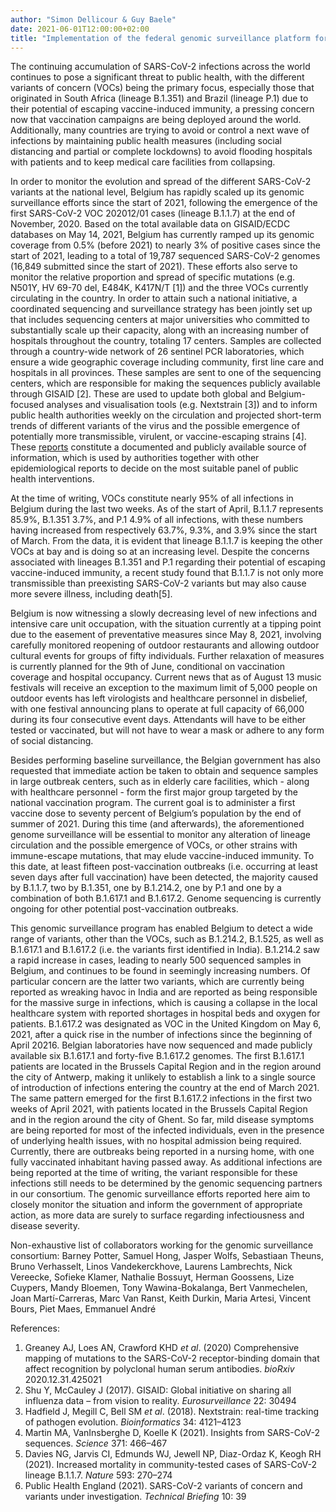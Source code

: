 ```yaml
---
author: "Simon Dellicour & Guy Baele"
date: 2021-06-01T12:00:00+02:00
title: "Implementation of the federal genomic surveillance platform for SARS-CoV-2"
---
```


The continuing accumulation of SARS-CoV-2 infections across the world continues to pose a significant threat to public health, with the different variants of concern (VOCs) being the primary focus, especially those that originated in South Africa (lineage B.1.351) and Brazil (lineage P.1) due to their potential of escaping vaccine-induced immunity, a pressing concern now that vaccination campaigns are being deployed around the world. Additionally, many countries are trying to avoid or control a next wave of infections by maintaining public health measures (including social distancing and partial or complete lockdowns) to avoid flooding hospitals with patients and to keep medical care facilities from collapsing. 

In order to monitor the evolution and spread of the different SARS-CoV-2 variants at the national level, Belgium has rapidly scaled up its genomic surveillance efforts since the start of 2021, following the emergence of the first SARS-CoV-2 VOC 202012/01 cases (lineage B.1.1.7) at the end of November, 2020. Based on the total available data on GISAID/ECDC databases on May 14, 2021, Belgium has currently ramped up its genomic coverage from 0.5% (before 2021) to nearly 3% of positive cases since the start of 2021, leading to a total of 19,787 sequenced SARS-CoV-2 genomes (16,849 submitted since the start of 2021). These efforts also serve to monitor the relative proportion and spread of specific mutations (e.g. N501Y, HV 69-70 del, E484K, K417N/T [1]) and the three VOCs currently circulating in the country. In order to attain such a national initiative, a coordinated sequencing and surveillance strategy has been jointly set up that includes sequencing centers at major universities who committed to substantially scale up their capacity, along with an increasing number of hospitals throughout the country, totaling 17 centers. Samples are collected through a country-wide network of 26 sentinel PCR laboratories, which ensure a wide geographic coverage including community, first line care and hospitals in all provinces. These samples are sent to one of the sequencing centers, which are responsible for making the sequences publicly available through GISAID [2]. These are used to update both global and Belgium-focused analyses and visualisation tools (e.g. Nextstrain [3]) and to inform public health authorities weekly on the circulation and projected short-term trends of different variants of the virus and the possible emergence of potentially more transmissible, virulent, or vaccine-escaping strains [4]. These [reports](https://www.uzleuven.be/nl/laboratoriumgeneeskunde/genomic-surveillance-sars-cov-2-belgium) constitute a documented and publicly available source of information, which is used by authorities together with other epidemiological reports to decide on the most suitable panel of public health interventions.

At the time of writing, VOCs constitute nearly 95% of all infections in Belgium during the last two weeks. As of the start of April, B.1.1.7 represents 85.9%, B.1.351 3.7%, and P.1 4.9% of all infections, with these numbers having increased from respectively 63.7%, 9.3%, and 3.9% since the start of March. From the data, it is evident that lineage B.1.1.7 is keeping the other VOCs at bay and is doing so at an increasing level. Despite the concerns associated with lineages B.1.351 and P.1 regarding their potential of escaping vaccine-induced immunity, a recent study found that B.1.1.7 is not only more transmissible than preexisting SARS-CoV-2 variants but may also cause more severe illness, including death[5].

Belgium is now witnessing a slowly decreasing level of new infections and intensive care unit occupation, with the situation currently at a tipping point due to the easement of preventative measures since May 8, 2021, involving carefully monitored reopening of outdoor restaurants and allowing outdoor cultural events for groups of fifty individuals. Further relaxation of measures is currently planned for the 9th of June, conditional on vaccination coverage and hospital occupancy. Current news that as of August 13 music festivals will receive an exception to the maximum limit of 5,000 people on outdoor events has left virologists and healthcare personnel in disbelief, with one festival announcing plans to operate at full capacity of 66,000 during its four consecutive event days. Attendants will have to be either tested or vaccinated, but will not have to wear a mask or adhere to any form of social distancing.

Besides performing baseline surveillance, the Belgian government has also requested that immediate action be taken to obtain and sequence samples in large outbreak centers, such as in elderly care facilities, which - along with healthcare personnel - form the first major group targeted by the national vaccination program. The current goal is to administer a first vaccine dose to seventy percent of Belgium’s population by the end of summer of 2021. During this time (and afterwards), the aforementioned genome surveillance will be essential to monitor any alteration of lineage circulation and the possible emergence of VOCs, or other strains with immune-escape mutations, that may elude vaccine-induced immunity. To this date, at least fifteen post-vaccination outbreaks (i.e. occurring at least seven days after full vaccination) have been detected, the majority caused by B.1.1.7, two by B.1.351, one by B.1.214.2, one by P.1 and one by a combination of both B.1.617.1 and B.1.617.2. Genome sequencing is currently ongoing for other potential post-vaccination outbreaks.

This genomic surveillance program has enabled Belgium to detect a wide range of variants, other than the VOCs, such as B.1.214.2, B.1.525, as well as B.1.617.1 and B.1.617.2 (i.e. the variants first identified in India). B.1.214.2 saw a rapid increase in cases, leading to nearly 500 sequenced samples in Belgium, and continues to be found in seemingly increasing numbers. Of particular concern are the latter two variants, which are currently being reported as wreaking havoc in India and are reported as being responsible for the massive surge in infections, which is causing a collapse in the local healthcare system with reported shortages in hospital beds and oxygen for patients. B.1.617.2 was designated as VOC in the United Kingdom on May 6, 2021, after a quick rise in the number of infections since the beginning of April 20216. Belgian laboratories have now sequenced and made publicly available six B.1.617.1 and forty-five B.1.617.2 genomes. The first B.1.617.1 patients are located in the Brussels Capital Region and in the region around the city of Antwerp, making it unlikely to establish a link to a single source of introduction of infections entering the country at the end of March 2021. The same pattern emerged for the first B.1.617.2 infections in the first two weeks of April 2021, with patients located in the Brussels Capital Region and in the region around the city of Ghent. So far, mild disease symptoms are being reported for most of the infected individuals, even in the presence of underlying health issues, with no hospital admission being required. Currently, there are outbreaks being reported in a nursing home, with one fully vaccinated inhabitant having passed away. As additional infections are being reported at the time of writing, the variant responsible for these infections still needs to be determined by the genomic sequencing partners in our consortium. The genomic surveillance efforts reported here aim to closely monitor the situation and inform the government of appropriate action, as more data are surely to surface regarding infectiousness and disease severity.

Non-exhaustive list of collaborators working for the genomic surveillance consortium: Barney Potter, Samuel Hong, Jasper Wolfs, Sebastiaan Theuns, Bruno Verhasselt, Linos Vandekerckhove, Laurens Lambrechts, Nick Vereecke, Sofieke Klamer, Nathalie Bossuyt, Herman Goossens, Lize Cuypers, Mandy Bloemen, Tony Wawina-Bokalanga, Bert Vanmechelen, Joan Martí-Carreras, Marc Van Ranst, Keith Durkin, Maria Artesi, Vincent Bours, Piet Maes, Emmanuel André

References:
1. Greaney AJ, Loes AN, Crawford KHD *et al*. (2020) Comprehensive mapping of mutations to the SARS-CoV-2 receptor-binding domain that affect recognition by polyclonal human serum antibodies. *bioRxiv* 2020.12.31.425021
2. Shu Y, McCauley J (2017). GISAID: Global initiative on sharing all influenza data – from vision to reality. *Eurosurveillance* 22: 30494
3. Hadfield J, Megill C, Bell SM *et al*. (2018). Nextstrain: real-time tracking of pathogen evolution. *Bioinformatics* 34: 4121–4123
4. Martin MA, VanInsberghe D, Koelle K (2021). Insights from SARS-CoV-2 sequences. *Science*  371: 466–467
5. Davies NG, Jarvis CI, Edmunds WJ, Jewell NP, Diaz-Ordaz K, Keogh RH (2021). Increased mortality in community-tested cases of SARS-CoV-2 lineage B.1.1.7. *Nature* 593: 270–274
6. Public Health England (2021). SARS-CoV-2 variants of concern and variants under investigation. *Technical Briefing* 10: 39
